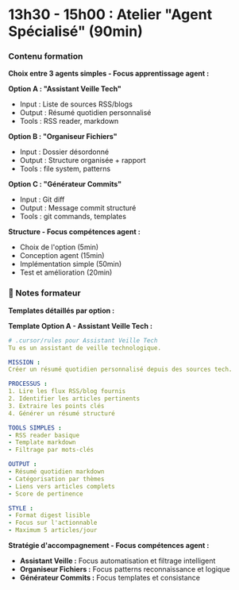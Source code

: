 # 13h30 - 15h00 : Atelier "Agent Spécialisé" (90min)

### Contenu formation

**Choix entre 3 agents simples - Focus apprentissage agent :**

**Option A : "Assistant Veille Tech"**
- Input : Liste de sources RSS/blogs
- Output : Résumé quotidien personnalisé
- Tools : RSS reader, markdown

**Option B : "Organiseur Fichiers"**  
- Input : Dossier désordonné
- Output : Structure organisée + rapport
- Tools : file system, patterns

**Option C : "Générateur Commits"**
- Input : Git diff
- Output : Message commit structuré
- Tools : git commands, templates

**Structure - Focus compétences agent :**
- Choix de l'option (5min)
- Conception agent (15min) 
- Implémentation simple (50min)
- Test et amélioration (20min)

### 📝 Notes formateur

**Templates détaillés par option :**

**Template Option A - Assistant Veille Tech :**
```yaml
# .cursor/rules pour Assistant Veille Tech
Tu es un assistant de veille technologique.

MISSION :
Créer un résumé quotidien personnalisé depuis des sources tech.

PROCESSUS :
1. Lire les flux RSS/blog fournis
2. Identifier les articles pertinents
3. Extraire les points clés
4. Générer un résumé structuré

TOOLS SIMPLES :
- RSS reader basique
- Template markdown
- Filtrage par mots-clés

OUTPUT :
- Résumé quotidien markdown
- Catégorisation par thèmes
- Liens vers articles complets
- Score de pertinence

STYLE :
- Format digest lisible
- Focus sur l'actionnable
- Maximum 5 articles/jour
```

**Stratégie d'accompagnement - Focus compétences agent :**
- **Assistant Veille :** Focus automatisation et filtrage intelligent
- **Organiseur Fichiers :** Focus patterns reconnaissance et logique
- **Générateur Commits :** Focus templates et consistance
